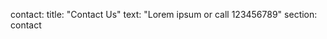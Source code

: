 contact:
    title: "Contact Us"
    text: "Lorem ipsum or call 123456789"
    section: contact
    
